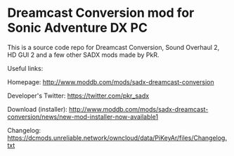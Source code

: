 # Dreamcast Conversion mod for Sonic Adventure DX PC

This is a source code repo for Dreamcast Conversion, Sound Overhaul 2, HD GUI 2 and a few other SADX mods made by PkR.

Useful links:

Homepage: http://www.moddb.com/mods/sadx-dreamcast-conversion

Developer's Twitter: https://twitter.com/pkr_sadx

Download (installer): http://www.moddb.com/mods/sadx-dreamcast-conversion/news/new-mod-installer-now-available1

Changelog: https://dcmods.unreliable.network/owncloud/data/PiKeyAr/files/Changelog.txt

